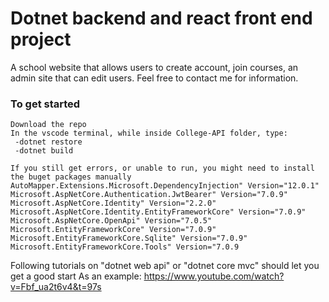 # Dotnet backend and react front end project

A school website that allows users to create account, join courses, an admin site that can edit users.
Feel free to contact me for information.

### To get started

    Download the repo
    In the vscode terminal, while inside College-API folder, type:
     -dotnet restore
     -dotnet build

    If you still get errors, or unable to run, you might need to install the buget packages manually
    AutoMapper.Extensions.Microsoft.DependencyInjection" Version="12.0.1"
    Microsoft.AspNetCore.Authentication.JwtBearer" Version="7.0.9"
    Microsoft.AspNetCore.Identity" Version="2.2.0"
    Microsoft.AspNetCore.Identity.EntityFrameworkCore" Version="7.0.9"
    Microsoft.AspNetCore.OpenApi" Version="7.0.5"
    Microsoft.EntityFrameworkCore" Version="7.0.9"
    Microsoft.EntityFrameworkCore.Sqlite" Version="7.0.9"
    Microsoft.EntityFrameworkCore.Tools" Version="7.0.9

Following tutorials on "dotnet web api" or "dotnet core mvc" should let you get a good start
As an example: https://www.youtube.com/watch?v=Fbf_ua2t6v4&t=97s

<!--
https://www.notion.so/07f326a24db34eec8f9f7bea2c7f22b4?v=6a8d9729ff0a46a48758fbc489275087&p=d171fd63d9bd4e10b7bf631023d0f7f0&pm=s









//-----------------PROJECT MVC, Razor, React--------------------------------------------------------

vid 11
[20220505_130015 30:00]
//We are building a MVC model and not Razor pages, so we deleted the css file, js file and erase everything except the @RenderBody() in the sharedLayout page.
	06:06 adding fonts to the library (Poppins and Roboto are simple)
//We have a controller(Vehicles), in it a method called index(). We create a View-file that will run the Index() method
	"So that file will be called Index.cshtml". 23:00. "We create a new Razor page file but delete the razorpage code and controller extention"
			"-since we are using a MVC project." With CS-code, we don't have any handholding so we have to create all the files ourselves.
//with @ _Layout.cshtml (the main page) we can add the different tabs in the page [32:00]
	"short hand for createing elements" ul>li>a "will create unordered list, a list and inside a link"
//HttpClient(); [35:00] Using Tag helper in the cshtml file to conntect to the controller.
	asp-controller="Vehicles" asp-action="Index"

Connecting to the API 40:00
	///We add our Get-method [41:19]
	[51:38]using var http = new HttpClient(); var response = await http.GetAsync(url);
	///url is "https://localhost:####/api/v1/vehicles/list
	///Talk about Garbage collector
//We run into an error when we try Debugger
	We solve it by running the api and the mvcApp in different VS-code. Due to mapstructure mechanics,
	the debugger runs everything at once. 58:00
	"You can run the debugger .NET Core Attach but you need to type something to make it work, its an extension maybe?" 1:26:00
1:20:00 Back from break. HTTPS development certificate
	If you don't have this, you can run the Terminal as Admin and type
	-dotnet dev-certs https --trust
//Second debugger run 1:30:00
//Creating a View Model 1:31:00 to take in the data thats coming in.
	The data thats coming in is screwed and since it doesn't match our viewModel properties, we need to fix it. 1:37:30
"Model folder in MvcApp is for classes which has methods that talks to the REST api"1:45:00
		Is that affärs logik, in the presentation picture?
///Instead of using in Courses Controller
	var options = new JsonSerializerOptions
      {
        PropertyNameCaseInsensitive = true
      };
	///You can use in the CoursesViewModel.cs, but it will clutter the file. 1:48:300
    [JsonPropertyName("CoursesId")]

//Moving the logic above to the right place, which is the Model folder. 1:52:00
//creating baseUrl in appsettings.Development.json so it can be reused. 1:55:00
	_baseUrl = $"{_config.GetValue<string>("baseUrl")}/course";

//Using Repository Pattern by creating a CourseFunctionsModel file under Model folder, and having the functions
that has to do with talking to the API in there. 2:00:00 around here

			//Theory.
				///Michael is showing 2:30:000 how you can send ViewData from the Controller [ ] This could be worth experimenting
			In controller: ViewBag.Message = "Passa på at köpa...";  In View file: <div>Dagens meddelande är: @ViewBag.Message</div>
			2:35:00///In Program.cs you adjust how the routing is done.
				app.MapControllerRoute(
					name: "default",
					pattern: "{controller=Home}/{action=Index}/{id?}");

					/// You can use HTTP tag above the methods or Class file where you change the name of the default route.
					[Route("[controller]")] above the class CourseController, can be changed.
					"If you dont have any Http tag above a method, by default it's [HttpGet]"
			Razor notes @ symbol can be used in different ways. 2:45:00

2:58:00	//We are adding a £ tag in the View file to tell where the data is coming from
	@model IEnumerable<MvcApp.ViewModels.CourseViewModel>
	///We fill in the view file with @ tag helpers to bring in the data. I don't fully follow here. [ ]
//We need to have HTTP tags above the methods to diffrentiate them. ??? asp-action="Details" didn't help...
		<a asp-controller="Courses" asp-action="Details">@course.Title</a>
		///asp-controller="Courses" means it will look at CoursesController. ///You don't need to type COntroller.
		///asp-action will search for the method name, BUT why didn't it work?

3:12:00 //BAD practice. You must send in the return View("what the method name is", object)

vid 12
[20220510_090125]
05:30 ish, in app.development.json, we can change the port number where the project starts.
29:00	To be able to run the debugger with both projects in the main folder, you need to remove .vscode folder everywhere
except the main project folder.
In the launch.json folder. We are changing "program": "${workspaceFolder}/WCC-API/bin/Debug/net6.0/WCC-API.dll", to
											"program": "${workspaceFolder}/Clients/MvcApp/bin/Debug/net6.0/MvcApp.dll",
									In "env": we'll add another line, so it looks like this
									"env": {"ASPNETCORE_ENVIRONMENT": "Development",
											"ASPNETCORE_URLS": "https://localhost:5000"}
	We also add another element for API project, where there is two difference.
	  "program": "${workspaceFolder}/WCC-API/bin/Debug/net6.0/WCC-API.dll", and
	  "ASPNETCORE_URLS": "https://localhost:5001"							Look at 35:30

In the task.json folder. We are changing         "${workspaceFolder}/WCC-API/WCC-API.csproj", to "${workspaceFolder}",
													So removing the path and leaving the root folder.

-------------"This way you can run different projects together in the debug mode"--------------
A bit confusing, but we are changing the element with API to 5001 and changing the development.json in the MVC-APP to 5001...

50:12 To know which port number you need to have in MVCapp, run the API project with dotnet watch run, and use that port
56:00	If you want to add in data automatically, you can follow here.
	///After filling in the code 1:06:00
	"dotnet ef database drop --force" and "dotnet ef database update"
//----------------------HTML and CSS----------------------// 1:36:00
1:49:00 creating nav bar. //obs! navbar needs to be id="navbar" and not class...1:52:10
2:10:00	We used fonts from Font-Awesome ///step 1 Choose a logo https://fontawesome.com/search?s=solid%2Cbrands
	///step 2.https://cdnjs.com/libraries Search for Font-awesome
2:43:00	//Building the Course list page, trying to add img to the list.
2:58:00 //Fixing gallery-wrapper. with display: grid; grid-template-columns: repeat(4, 1fr);

vid 13
20220510_130556 Continuing css----------------------------------------------
	17:30	aspect ratio calculator. working with img is hard in webapplication. //Tip: Get pictures that are 2000-5000 px big.
    23:00 WHich picture format to use? If its a foto: jpg, a drawn thingy: png, Else svg?
		33:00 never re-use id on the same page twice id="navbar"
35:00 Using javascript to have a pop up effect when you click on a container
	 &nbsp; non breaking space?`45:25
1:26:00 still building the pop up effect on items. 1:31:30 Explanation. Error with JS, needed to remove a line below at line 31.
1:49:00 Css for the pop up effect
		2:34:10 creating a button
	3:00:00 Moving css code to another file, and using @RenderSection("styles", false) in the @ _Layout.cshtml
		"similarly for scripts"

vid 14
20220511_100737 --------------------------------
We are creating the Details page. 18:00	You need [HttpGet("Details/{id}")] above the method.
"TIP Before building the method or JavaScript, try testing if you can reach the site!!!"
27:20 slice(0, -1) javaScript method where you take a string and choose which part you want to keep and which to remove.
			0 means starting from 0 index, and -1 is removing the last index.
45:00	Working on Details method.


	//Fast forwarding
[1:38:30] Needing Json serializer settings so program can read incoming data
[1:55:00] We create a model class VehicleServiceModel where we put in the hosting link and Json serializer through constructor so we can call it in the methods.
[2:23:50] PRESENTATION on MVc model? The timestamp will show you what Action methods can return
[2:35:00] Setting up app.MapCOntrollerRoute in Program.cs to automatically route to a certain place?

[20220510_090125 27:33] How to set up the debugger MVC model and API from an external project?

[20220510_090125] Building the website by setting up the front page. and things explained above.

[20220510_130556] Lots of JS and css

[20220511_100737] Adding functions to the site. Like opening item, flexible resolution(mobile, pad, large screen)

[20220511_125700] search functions and more. AT [2:28:00] We start the JS app.!!

[20220512_090134] Starts by talking about the project, maybe continues with the jsAPp and Razor pages starts at [2:31:00]
 - js the definitive guide 7th edition
 learning javascript Ethan Brown, JAva script design patterns Addy Osmani

[20220517_090026]	Razor pages [1:56:00] Creating Add car function

[20220517_130531] [41:32] We are convinced that react is the shit. And it starts here



		//REACT
		///	-npx create-react-app .		"The dot . meanns make the project inside the folder called react-app? YES
		/// -npm install 		//You need to have node_modules in your project. BUT I DID. Couldn't get the website to launch without it
		///	NOT NEEDED UNLESS...-npm i -g npx 	"-g means to install the name npx" i means..
		///	-npm start
		///
		/// Had an issue with "npm" not working(windows) ERROR: global, local deprecated...https://github.com/npm/cli/issues/4980
			///solved it by following the link above.
// FInd jobs close to you and see what they need <<<<<<<<<<<<<<<<<<<<<<<<<<<<<<<


[20220517_130531]
1:26:00 installing react app in a client folder.
	>rm -rf nameOfTheFolder		//this deletes the folder
    >mkdir react-app
    >npx create-react-app .

[1:43 40]	Two extensions to help with code. Jest and Jasmine [1:52: 20] Extension neede ES7: ES7 React/Redux/GraphQL/React-Native snippets
	//Jasmine - Behavior-Driven JavaScript
// after deleting things, we are coding in src Folder, in index.js [1:55:00]
	//Babel - tranforms JS to "real" js? Turn JS to another format, like scriptJS
// We create a new file called App.jsx, there we are the html things,
	// where we export and then import into index.js in the same src Folder.
	// [2:11:00] SO you can import inside another file.

// Creating CSS [2:41:00]. //Making things dynamic, as in using properties
// from data?[2:51:00]  // [2:58:35] Placing in huge data and calling
	//it in VehicleList.jsx  // Short summary [3:11:50]
3:11:00 How components work. Is it better to use .map on a parent component instead of sending it down?
	A. We create a simple, empty component (<Vehicle_list />), in there there are tons of code and a head and body table that will show a list of vehicles. We'll have a simple component to display the repetetive vehicle list.
    //Since I don't care much for mastering programming with code, I should be able to maintain it for a job, its the entry to IT. What will I move to? Writing? managing people? Manager! A guy from Uppasala university named it as soon as he heard me explain what I like. Managers are quite dumb?
    https://github.com/MichaelGustavsson?tab=repositories

[20220518_091607 09:50] React Router
// ESLint. [17:00] Helps you with javascript coding. [21:00] Repetition
	///Font awesome is mentioned to bring fonts.
	//More explanation regarding how Javascript works [36:30]
		"You can use props instead of a specific {object?}" with curly bracers, you break down and choose specific object
// Adding a Component Folder [50:45]
// [45:37] How to DEBUG with the browser
1:15:00 creating the navbar
// [1:15:30] Moving the css files from Public folder to src Folder (change the script or code from index in Public to App.js in src Folder
1:21:00 right click the reload icon on the browser to empty cashe
// [1:23:30] adding edit and delete logo in the VehicleItem.jsx
// Händelse hantering. ie edit and delete logo, adding functions..
1:25:00 place the fontawesome in public>index.html //where the "root" id is.
// [1:48:00] USing an API!
	/// starting the API with -dotnet run
	///You might have to change the port. Go into Properties and launchSetting.json
1:33:00 cloning the react project from github.
Getting the api endpoints |Life cycle hook event
	/// change the port to something else. 7247 and 5246?  <- This is how we let the react get data from mvc backend project
// [1:51:00] Building function to bring the data //LOADING in the API data
	// we need a useEffect funtion to use the incoming url BUT YOU will get an error
2:01:00] We add the JS port to the .net API by adding it in the Program.cs
builder.Services.AddCors(options => {
	options.AddPolicy("WestcoastCors", policy => {
		policy.AllowAnyHeader(); policy.AllowAnyMethod();
		policy.WithOrigins("http://127.0.0.1:5500", "http://127.0.0.1:3002")
	})
})
// Changing the link from hardcoding it to moving it to a proper place
[2:08:30]"Placing it in .env" inside the root folder.  with REACT_APP_BASEURL

		const url = `${process.env.REACT_APP_BASEURL}/vehicles/list`;
		const reponse = await fetch(url);
				//Dont forget to restart your React app
// the useEffect() DANGER. [2:27:20]
	///Don't fully understand how the flow of this works. But he explains during the end of the video a few times.
		"needs two function, the second function does a update-method."
		///If you see just square breackets, it means it's expecting an array
2:24:00 using useState


[20220518_130639] [06:21] installing router with -npm install react-router-dom	//document object model.
	///this is to be able to navigate to a new page. [21:30] importing it in App.jx
//[28:30] coding in Home.jsx -it's the homepage.  Introducing <> JSX fragment or React.Fragment.	Note. return ()  you need brackets if you are using more than one element.
//In App.js, we are including different pages with Router, routes and route [38:16]
35:00 creating different paths or links. with <Routes>
37:40 Lär dig react ORDENTLIGT -Michael Gustavsson
[41:00]Creating Navbar(){}	//theres a wrong way to do it (without using import { NavLink }
	///With this we place two pages. A Start sida and lager fordon, which shows list of cars.
//CReating AddVehicle(){} [1:23:00]. With the form tags filled in AddVehicle.jsx, we include the route -link to the new page in App.jsx
	///and add the button in the navbar to the new page.
	<NavLink to='/add'>Lägg till</NavLink>
//Data bindning	[1:33:0 ] First we build for "Registreringsnummer". Now we build the remaining [1:47:30]

	<input value={regNo} type='text' id='regNo' name='regNo' />	//we want to get a input value={regNo} and we want to bind it.
	<input onChange={onHandleRegNoTextChanged} value={regNo} type='text' id='regNo' name='regNo' />	//onChange={onHandleRegNoTextChanged} -this tracks what's being changed in the textbox??

	//[1:33:30] we need to import useState and define addVehcile function
	import { useState } from 'react';

	function AddVehicle() {
		const [regNo, setRegNo] = useState('');		//this makes regNo be accpeted at the value={regNo}

		let vehicle = {			//we are creating a vehicle object
			regNo: regNo		//since both have the same name, you can simply have it as regNo.
		}

		const onHandleRegNoTextChanged = (e) => {
			console.log("Text är ändrar")
			console.log(e.target.value); ///the console.log just displays it for us to see in the debugeer
			setRegNo(e.target.value);	//this records what you type in the form.
		}

		const handleSaveVehicle = (e) => {
			e.preventDefault();		//what does this do????

			console.log(vehicle);
		}

		return (
		<>
		<label htmlFor=''>Registreringsnummer</label>
		<input
		onChange = {onHandleRegNoTextChanged}
		value={regNo}
		type='text'
		id='regNo'
		name='regNo'
		/>
		);
	}
//Adding the rest of the properties [1:50:27]
//Adding an img DEFAULT item to function AddVehicle().. [2:00:00]
// saveVehicle(vehicle) => { }		//to database [2:03:26] [2:05:20] there is code below
	//we returned empty console.log(await response.json()); which gave an error.
	"Find out why after the break!"[2:15:00]
Quick explanation on how the methods are connected. saveVehicle and the above. [2:19:30]
//Edit vehicles 2:31:43		process{a) create a EditVehicle.jsx file. You'll have funtions there and then export it.
									b) in App.jsx, you'll import it and add the <Route path='/edit/:id' element={<EditVehicle />} />}
// 2:35:00 import { useNavigate } from 'react-router-dom'; //we use this to navigate "kod mässigt?"
		//2:55:00	making the Put fucntion and the save function
//Adding extra steps to hide or veiw data [3:10:00] Adding an ResponseVeiwModel in Vehicles-API,
	//creating JsonSerializer in [HttpGet("list")] method
//Documentation for swagger 2:20:00? [ProducesResponseType(StatusCodes.Status200OK)]
//<PropertyGroup> settings 2:33:00
//2:53:00 Om Async await. tre olika sätt att kommunicera.
//MicroServices 3:04:00. Kuberneties is a deligating service/program that does the smart architect for you
//Talking to external API 3:27:00
	.
	.
	.
	.
	.

///////////////////////////JS EXAMPLE///////[40:43]

//Using functions
function VehicleList() {
	const vehiclesRegNo = [
	{regNo: '66'}, {regNo: '61'}, {regNo: '32'},	//is this an array of string? or objects?
	];
	return(
		<table>...</table>
	);
}

//We are assinging the data (regNo) to a new const newList
const newList = vehiclesRegNo.map((objectsOrX) => {
	return objectsOrX;	//newList will become an array of objects if you return the whole thing. It's dynamic
});						// if you return objectsOrX.RegNo then it will become a list of string.

//Example 2	Here we instantiate a new type with a property vehicleItemProperty to hold all the things inside vehiclesRegNo.
{vehiclesRegNo.map( (propName) => (
	<VehicleItem vehicleItemProperty={propName} Key={propName.regNo}/>
	)
)}
vehiclesRegNo.map // vehicles has a lot of car objects. vehiclesRegNo is
			 // an array of objects. map is an advanced for loop
			 // that loops through the entire list.
variableName 	//... accessing what's inside, so it's a property

VehicleItem vehicleItemProperty	// here we create a new instance of VehicleItem.
					// "egenskapen" is what he calls VehicleItemProperty.
					// is vehicleItemProperty the name? No, It's a Dynamic property.
					// Which we can use as argument else where.

//Example 3 A function that recieves VehicleItemProperty [40:43]
function VehicleItem({ vehicleItemProperty }) {
	return(
	<tr>
	<td>{vehicleItemProperty.regNo}</td>
	</tr>
);?}
//OR we can use props to access everything without knowing what's in it.
function VehicleItem(props) {	// props can be used to get EVERYTHING in VehicleItem.
	console.log(props);			// Or we can use function VehicleItem(vehicleItemProperty)
}
////////////////[1:46:00] How to use a function that creates an action on click in a page777777777777
const onEditClickHandler = () => {
	console.log(`ska uppdatera bilen ${vehicle.regNo}`)	//'' and ´´ is different or `` shift click
};
	//and you place the other part on a html element
<span onClick={onEditClickHandler}>	//if you place {onEditClickHandler()} the bracket () means do it all the time.

////////////////////////////////////////////////////////////////
//Loading a list of vehicles through Get method [http {"list"}] [2:04:00]
const loadVehicle = async () => {
	const url = `${process.env.REACT_APP_BASEURL}/vehicles/list`; //we are using back ticks ``
	const response = await fetch(url);

	if(!response.ok){
		console.log('Hittade inga bilar, eller så gick något fel');
	}
	setVehicles(await response.json());
}
/////////////////// Sending vehicles to database///////////// [2:05:20]
const saveVehicle = async (vehicle) => {		//the above function didn't have anything inside the ()
	const url = `${process.env.REACT_APP_BASEURL}/vehicles`; //changing the link
	const response = await fetch(url, {
		method: 'POST',
		headers: {
			'Content-Type':'application/json',
		},
		body: JSON.stringify(vehicle),
	});
	console.log(response);

	if(!response.status >= 200 && response.status <= 299){
	console.log('Bilen är sparad');
	console.log(await response.json());
	} else {
		console.log('Det gick fel någonstans');
		console.log(await response.json());
	}
};		//you do use semi colon here...

 ------------------------------------THE END---------------------------------------------------------
  ------------------------------------THE END---------------------------------------------------------
   ------------------------------------THE END---------------------------------------------------------
    ------------------------------------THE END---------------------------------------------------------























vid 10
20220505_090110 MVC PROJECT
"Links"
app.diagrams.net 	For building diagrams. //under software, you will find database diagrams
namecheap.com 		"Domain names, "
netify.com - where you can host your website (react or html/css)

[ 1:21:30]	Theory starts on WEB
		Utvecklingsverktyg -1:22:10
		Hosting - 1:28:19	Exekveringsmodeller??(client or serverside)
		MVC design mönster 2:00:00

"mest vanligaste design mönster idag?" 	In ASP,pure JS = it's MVC.  React/Single page app = MVVM

//MVC asp code starts at [2:19:30??]
-dotnet new mvc -n MvcApp

-dotnet sln add Clients/MvcApp/		"Connecting the project with the MVC. OBS be on the parent folder"
//Client is a new folder that you can create with -mkdir Foldername
	"för att bli en duktig utvecklar måste man förstå, inte som de googlande utvecklare"
//Deletes folders and content from js and css [2:49:00]. At [2:59] he adds the Html: 5 semantic? in the _Layout.cshtml
	@RenderBody()

Vid 9
20220505_090110 	There was discussion on [authenication] tag not working.
		discussion on what framework is good
	04:00 He mentions working with cookies is easier. I NEED A TUTOR, How do they learn all this
	40:00 we are git-cloning ITHS-STHLM-Westcoast-Cars-Starter

	43:00 Display of whats in the Auth controller from the project!!
	48:30 < ls -al // shows all the files in the folder
			< rm -rf .git 	//removes the git file. After this he creats a new git
							< git init, git add ., git commit -m "init"
			Disscussion on droping the database when creating new coloumn. You don't need to. Just set it to null when it's deleted.
			Unless when we added manufacturers.
	51:40 app.diagrams.net
	1:21:00	Presentation. WHat are the tools, hosting sites, where there api's end up?
			cheap hosting namecheap.com, app.netify.com?
	2:17:00 starting the web?
	2:20:00 dotnet new mvc -n... starts creating the project
	2:22:25 starts coding. Installs: > sln add. Clients/MvcApp/  ...// adding a mvcapp?

Vid 8
20220504 13...
		05:00 UsermManager<IdentityUser> is needed
		//Constructor will look like this
		public AuthController(IConfiguration config, UserManager<IdentityUser> userManager, SignInManager<IdentityUser> signInManager)
        {
            _signInManager = signInManager;
            _userManager = userManager;
            _config = config;
        }
		00:09:30 creating a Post method [HttpPost("register")] to register a new user...
        23:00 checking user password
		34:00 Refactoring CreateJwtToken
		39:00 registering a user acction that can login.
		1:22:00 added claim IsAdmin in RegisterUserViewModel
		1:25:00 user, new claim("Admin", "true"));
		2:30:00 Use Roles
			add RoleManager<IdentityRole> in AuthController as dependency injection


 Vid 7
20220504_morning 12:00 If your getting Michaels project from github, do a >>dotnet restore .Due to bin and obj being ignored by his github, which you need.

		25:00 var claims = new List<Claim>{
					new Claim(ClaimTypes.Name, userName),
					new Claim("XYZ", "Value")
				};
		41:18 how to protect your endpoints with[Authorize]
		46:00 How to set up shortcut on URL in postman (New Environment)
		51:00 Pipeline, fixing middlewear
		59:00 adding "app.UseAuthentication();" in program.cs
		1:25:00 configure authentication in pogram.cs
			//Authentication configuration
			builder.Services.AddAuthentication(options =>
			{
				//defaultAuthenticationScheme and DefaultChallengeScheme
				options.DefaultAuthenticateScheme = JwtBearerDefaults.AuthenticationScheme;
				options.DefaultChallengeScheme = JwtBearerDefaults.AuthenticationScheme;
			}).AddJwtBearer(options =>
			{
				options.TokenValidationParameters = new TokenValidationParameters
				{
					ValidateIssuerSigningKey = true,
					IssuerSigningKey = new SymmetricSecurityKey(
						Encoding.ASCII.GetBytes("Kasdf kje+dsg ksajf 98u4tlxc vfcdsjfg498a lmöasdflkerp")
					),
					ValidateLifetime = true,
					ValidateAudience = false,
					ValidateIssuer = false,
					ClockSkew = TimeSpan.Zero
				};
			});

		1:39:00 Moving the key into appsettings
		1:44:00 pasting the auth token into the auth tab in Postman... You first need to run the login method to get the auth token, now you use it on other places where it is needed.
		1:47:00 [authorize(policy: "admin")] - to restrict who has asscess to the methods
        	You define these policies in program.cs
			//Configure and create policies
			builder.Services.AddAuthorization(options =>
			{
				options.AddPolicy("Admins", policy => policy.RequireClaim("Admin"));
			});
        2:00:00 new information on the token.
        2:16:00 when using auth token, use Bearer token (under Auth tab)in Postman
		2:20:00 downloading Nuget aspnetcore.identity, JwrBearer, FrameworkCore, Sqlite, Tools,
			Microsoft.AspNetCore.Identity by Microsoft
			Microsoft.AspNetCore.Identity.EntityFrameworkCore by Microsoft
			Microsoft.EntityFrameworkCore by Microsoft
			Microsoft.EntityFrameworkCore.Tools by Microsoft
			Microsoft.EntityFrameworkCore.Sqlite by Microsoft


        2:27:00 building the ApplicationContext (Db connection)
		2:34:00 configuring middleware for Identity	in program.cs

        2:45:00 settings for password, etc..

Vid 6
220503 13.. more . Around 2:30:0 we start with security. he creates a security demo, which I'm not sure if its connected to the project
		we start with building methods for the repo class.

		04:00 Question. In Category/Manu..Repo We have a SaveAllAsync(). code> return await _context.SaveChangesAsync() > 0;
		09:00 for controller to get in repo class with its own context manupilation, we need dependency injection.
		builder.Services.AddScoped<IManufacturerRepository, ManufacturerRepository>(); //for the sake of getting a class that is instantiated.
		17:00 fixing automapper for Manufacturer. There was a mistake.<!!>// hot reload doesn't work with program.cs or Automapper.
		HOW TO add relationally connected database
		26:00 creating AddVehicleAsync WITH manufacturer(connecting table) //manufacturers is the parent table.

			public async Task AddVehicleAsync(PostVehicleViewModel model){
				//we need the right manufacturer (name == model.Make)
				var make = _context.Manufacturers.Include(c => c.Vehicles).Where(c => c.Name!.ToLower() == model.Make!.ToLower())
				.SingleOrDefualtAsync();

				if (make is null)
					throw new Exception($"Tyvärr vi har inte teillverkaren {model.Make} i systemet.");

				"converting to vehicle from postvechleveiwModel"
				var vehcileToAdd = _mapper.Map<Vehicle>(model);

				"Now we are in the vehicle class/table"
				vehicleToAdd.Manufacturer = make; //make is the correct manufacturer.
				"adding the vehicle to the database. " // vehicle is the child. 		Should there already exists a manufacturer to be able to add a vehicle? A. YES
				await _context.Vehicles.AddAsync(vehicleToAdd);
			}
				So you need to do two things. Add .manufacturer to the vehicle and add the vehicle to the db
				Or three things. Find the right manufacturer, add the manufacturer to the vehicle, add the vehicle to the db.
										"This is not a connection table. it is 1:many"
				//NOTE: Manufacturer(parent) has Icollection<Vehicle> Vehicle {get; set;} = new List<User>();
				// 			User has	public int ManufacID{get;set;}, [ForeignKey("ManufacID")], public Manufac Manufac {get; set;} = new Manufac();

		40:00 Important to do saveall before the request leaves the endpoint.
		44:00 Business rules. Besiness demands certain mechanics.  ex: we don't allow products from this company. Then it's vital that developers knows this in and out.
		1:36:00 Changing the link (bymake/{make})] to ("{id}/vehicles") 1:43:00 and using [FromQuery] in the argument (1:39:50)
		1:54:00 Getting all vehicles belonging to a manufacturer.
			public async Task<List<ManufacturerWithVehiclesViewModel>> ListManufacturersVehicles(){
				return await _context.Manufacturers.Include(c => c.Vehicles)
				.Select(m => new ManufacturerWithVehiclesViewModel
					{
						Manufactror = m.Id,
						Name = m.Name,
						Vehicles = m.Vehicles.Select(v => new VehicleViewModel{
							VehicleId = v.Id,
							RegNo = v.RegNo,
							...
							...
						}).ToList()
					}).ToListAsync();
			}
			//
		2:00:00 Till now we've made a method that calls all the cars listed in the manufacturer table. //Q. is this similar to getting students in a course? Everyone that's bought the course?
        A. Course is not a parent to user. A user can exist without being assigned to the course.
			//What to use singleOrDefault, SingleAsync? SingleOrdefault, if you find a null exception, it doesn't crash OR You need to do null check in the controller. 2:13:00

		2:00:00 POSTMAN tip. How to change the url to a set thing so you don't need to type it multiple times...
        How to get edit a object which is inside another opbject. 2:01:50 //I should find Michaels project on github.
        2:05:50 ListallManufacturersAsync() method

		2:30:00 Presentation on security
		2:45:0 creating a new project > dotnet new webapi -n Step01
		3:0:00 working on a method that accepts a username and pasword. Installing a Nuget for it. System.IdentityModel.Tokens.Jwt by Mic
		and Microsoft.AspNetCore.Authentication.JwtBearer by Microsoft 3:00:00

		3:18:00 jwt.io //to control that your token is valid/or working

Vid 5
220503 more database and other interface stuff..
		05:00 Five step demo by MichealGustavsson on Security..??? Claims Roles
		26:26 Building [HttpPost()] method. Using repo pattern
			We are not returning anything for a post method, so we are adjusting the function name.

		27:00 HATEOS //a standard way to confirm that your actions have been successful. and here is the object you created in the head...
		//	Your GET/POST methods, you don't want to return back an object everytime. Like for post method.
						// There you can use HATEOS
		31:00 Using [Required]
			in data model class, So incoming create object requests doesn't have ex null in CourseNumber...
				if(!ModelState.isValid)... //in case of model number. this can be done in front end.
				if (!ModelState.IsValid) return StatusCode(500, "Invalid model. Model must have Course number");
			or
				[Required(ErrorMessage = "Registreringsnummer är obligatoriskt")]

		35:28 A cooler way to catch error would be to set it in the required annotation. [Required(ErrorMessage = "Registreringsnummer is required)]
		41:00 UpdateCourse PUT method.
				From repo class Michael chooses to use throw exception. 50:00 !!!Since we used try/catch in repo, we can use it again in the controller since we will recieve a exception if it fails!!
		56:20 Changing void to Task in "public async Task DeleteVehicle(int id)" ??? why
		1:20:00  -dotnet --info
		// Läsbarhet är A och O. You can forget things over a weekend due to piled up work
		// Gör koden så enkelt som möjligt. Det ska underhållas av någon som inte är själv.
		1:25:00 building a Patch method
		1:36:00 don't return (in catch (Exception ex)) return StatusCode(500, ex). !!Dont return ex. Instead ex.Message...?
		2:00:00 //Nice to have a method that returns a list
			public async Task<List<VehicleViewModel>> GetVehicleByMakeAsync(string make){
				return await _context.Vehicles
					.Where(c => c.Make!.ToLower() = make.ToLower())
					.ProjectTo<VehicleViewModel>(_mapper.ConfigurationProvider)
					.ToListAsync();
			}
		2:03:00 Fixing the database structure.  To remove repetitive.

			STARTING A NEW CONTROLLER
		2:09:00 Adding a new controller for the manufacturer table. Creating Get methods

		2:13:00 he asks: How to go about to create 1:many conenction in entity framework
				with public ICollection<Course> Courses {get; set;} = newList<Course>();
		2:17:00 how to add ForeignKey. GOt an error due to using System.ComponentModel.DataAnnotations.Schema; was missing so the build didn't run.
			NOTE on Vehicles; public Manufacturer Manufacturer {get; set;} = new Manufacturer();	//ie single
				on Manufactuere; public ICollection<Vehicle> Vehicles {get;set;} = new List<Vehicle>(); //ICollection list!

		2:29:00	-dotnet ef migrations add "added make and vehcile relationship" -o "Data/Migrations"
		2:34:30 -dotnet ef database drop --force // droping the table due to complication in adjusting connetion tables
				-dotnet ef database update //updates the migration files. //sometimes this won't work

		"There was a discussion on tables depending on eachother. Here We made manufacturers. coupled with Vehicles."
			"You can't delete a item in the manufacturing table, if a vehicle is connected to it." "Man kan inte ha föräldarlösa barn."
			2:39:20//On delete: ReferentialAction. Cascade.. which means it will delete everything connected to the...
			You can change it to SetNull or NoAction or Restrict
		2:54:00	Michael Gustavsson is creating controller, Repo with Interface for Manufacturing table.


VID 4
220428 130301 13	githug tutorial by rasmus?
		2:00 //If you're adding strings together. Use Concat or StringBuilder
        	VehicleName = string.Concat(Vehicle.Name, " ", vehicle.Model),
        VSCODE shortcut mark similar variables Ctrl + D while staying on a variable.
		20:00Presentation on Repository Pattern
		39:00? Creating Interface
		<VScode Tip> Shift + alt + down/up arrow will duplicate the line

			public interface ICourseRepository
			{
				public Task<List<Course>> ListAllCoursesAsync();
				public Task<Course> GetCourseAsync(int id);
				public Task<Course> GetCourseAsync(string name);
				public Task AddCourseAsync(Course course);
				public void DeleteCourse(int id);
				public void UpdateCourse(int id);
				public Task<bool> SaveAllAsync();
			}
		41:28 Delete and update methods doesn't use Task so use void		//How the hell do I learn all these things the right way?
		45:40 <Tip> "the method name should have Async in the end, so coders know that the body should have wait/async"

		47:20 A. Creating a repositories folder and implementing the interface here with CourseRepository.cs
			51:44 B. bring in the db context through the constructor
		"Don't forget to include async word in the methods"   !imp To use Async method, you need library; EntityFrameworkCore
		54:00 We are updating the controller file CourseController.cs to use the ICourseRepository, instead of directly contacting the Db context class.

		//Dependency injection for our own classes and interfaces...
		0:56:00 Changing something in program.cs!??? We need a instance of something, so we need to tell the framework this
		We are making a choice of how the users recieve the api
			builder.Services.AddScope/ or AddSingleton/ or AddTransient? "beror på hur instansering ska ske för varje request"
			Singleton - the first request will get the data? But if there are more requests, you will recieve the same(first request) since its in the memory.
						"En instans delas av fler"
			Transient - will create a unique/new instans to each request
			Scoped -	You get a new instance for every new request WHEN IN DOUBT, use scoped. 1:06:00
				//Dependency injection for our own classes and interfaces...
										<Interface, konkret klass som implementerar föregånde interface>...
				builder.Services.AddScoped<ICourseRepository, CourseRepository>();

		//example for adding a list of courses to a new object
		[HttpGet()]
        public async Task<ActionResult<List<CourseViewModel>>> ListAllCourses()
        {
            var response = await _courseRepo.ListAllCoursesAsync();
            //should I translate it to viewmodel here or in the repo?
            var courseList = new List<CourseViewModel>();

            foreach (var course in response)
            {
                courseList.Add(new CourseViewModel
                {
                    Name = course.Name,
                    TeacherCourses = course.TeacherCourses
                });
            }
            return Ok(response);
        }

		1:39:00 building CourseRepository GetCourse by ID. FindAsync is not suitable due to null referense warning. so we are using SingleOrDefault...
			return await _context.Courses.FindAsync(id ?? null); //this is a way to remove the warning.
			instead we use this return await _context.Courses.SingleOrDefaultAsync(c => c.Id == id); //and also add ? like mentioned below
			1:40:00 adding  ? in the return argument public <Task<Course?> GetCourseAsync(int id);
		1:46:00 Adding CourseViewModel abstraction to the repository class. So from context/controller we moved getting response from database to repository class.
			Now we are moving or adding the viewmodel to the repository class. Null checks stays in the context/controller class
		1:47:30 We are using .Where method to find the correct data and create a new instanse to save all the information on it.
			return await _context.Courses.Where(c => c.Id == id)
			.Select(course => new CourseViewModel{
				this = that...
			})
			BUT there is an error //IQueryable<CourseViewModel>' does not contain a definition for 'GetAwaiter' and no accessible extension method 'GetAwaiter'
			in the end you need a }).SingleOrDefaultAsync();
		"THis is what they did before autoMapper..."
		RECAP. IF you want to find the data BUT change it do a different model type, you can use "Where"
		1:53:00 [ApiController] this decorator helps with controlling that the incoming data is not null..
			Regarding try catch controlls in the controller. "Att slänga är en bad practice..." 1:54:30
			"every time you throw, you create an object in the heap/stack. so its better to catch the errors higher up in the program rather than having try/catch everywhere.."
		2:05:00 Deletevehicle repo refactoring and SaveAllAsync NOTE! he doesn't use async in the repo
        2:07:00 return type bool for the method SaveAllAsync. So  Micheal added, > 0 "Q. what does this do?"
			return await _context.SaveChangesAsync() > 0;
		<Tip>.Remove doesnt have async/await //Add method didnt have async before. It showed upfrom a recent update... WHICH MEANS // I need to learn how to follow the updates.

        2:13:00 AutoMapper
			AutoMapper.Extensions.Microsoft.DependencyInjection by Jimmy Bogard
				Create a folder called Helpers, Create class AutoMapperProfiles and inherit : Profile, add using AutoMapper.
				// Map från -> till
					CreateMap<PostCourseViewModel, Course>();
					CreateMap<Course, CourseViewModel>();
		2:21:00 Creating setting for a new dependency injection for automapper.
        builder.Services.AddAutoMapper(typeof(AutoMapperProfiles).Assembly);

		<Error> Creating a default class for made a protected security instead of public..
			"System.MissingMethodException: No parameterless constructor defined for type 'College_API.Helpers.AutoMapperProfiles'"
			Not i got another error //System.ArgumentException: GenericArguments[0], 'System.Single', on 'T MaxInteger[T](System.Collections.Generic.IEnumerable`1[T])' violates the constraint of type 'T'
<Tip> Ctrl+P can let you search for files in your project. VsCode tip.
		UPDATING THE PACKAGES TO RECENT VERSION MADE THIGNS WORK!!!
		2:28:00					//from -> till (PostVehiceViewModel course), so course is PostVehicle view model
			var courseToAdd = _mapper.Map<Course>(course);	//here we are taking Course(from db) to PostcourseViewModel.
		[HttpGet()]
        //api/v1/course
        public async Task<ActionResult<List<CourseViewModel>>> ListGetCourse()//How do I make changes everywhere? VSCODE command...
        {
            var response = await _courseRepo.ListAllCourseAsync();
            var courseList = _mapper.Map<List<CourseViewModel>>(response);	//<---here. Q. this is confusing. Teacher, Michael has written from CourseViewModel -> till response... But we are getting
			// the entire list through response, and we are converting it to ViewModel... So it should be the other way around...
            return Ok(courseList);											// A. On 2:49:50 he says till and from. So I'm ccorrect.
        }
		2:37:40 "Configuring Automapper"
		CreateMap<User, UserViewModel>()
            .ForMember(dest => dest.UserId, options => options.MapFrom(src => src.Id))
            .ForMember(dest => dest.UserName, options => options.MapFrom(src => string.Concat(src.FirstName, " ", src.LastName)));

		2:46:45 Continuing with Repository pattern. We are moving the automapper to the repository class.
		2:50:00 we used .ProjectTO (needed a using statement), and _mapper.ConfigurationProvider)
			public async Task<CourseViewModel?> GetCourseByIdAsync(int id)
			{
				return await _context.Courses.Where(c => c.Id == id)
				.ProjectTo<CourseViewModel>(_mapper.ConfigurationProvider).SingleOrDefaultAsync();
			}
		Robins github https://github.com/robinskoogh

 VID 3
 220428 09 adding more methods, checking with swagger
		//Importance of knowing clean code
		1:40: Creating a Put method. And Discussion on "change tracking"
		<Tip> Använd patch om det är delvis uppdatering. Put för uppdatering av hela objekt.
		00:14:00 Creating GetBy("{property}")
		"SignleOrDefaultAsync" or "FirstOrDefault", what's the difference?
			single when there is only one(but if there's more, you will get all them).
			First finds the first one.
			var response = await _context.Courses.SingleOrDefaultAsync( c => c.CourseNumber.ToLower() == courseNumber.ToLower());
		40:00 ViewModels. Your not suppose to be directly manupilating database objects.
			00:46:00 Debugging
		1:24:00 building a GetByID("{id}")
		1:31:00 TiP! //use FindAsync or anything with find if you are searching for a primary key.
					//for anythingelse use Where or singleordefault FirstOrDefault

					//When to use put(WHOLE object) and patch(partical update)
					//when to use singleOrDefault or FirstOrDefault? If you use singleOrDefault and find more than one identical item in the database, then it'll crash...
		1:45:00 PUT method. before this, we complete delete method, before that, get by id...
		2:18:00 //to hide the null warning in your code, use !
				FirstOrDefaultAsync(c => c.CourseName!.ToLower() == courseName.ToLower());

				GIT HELP
				-git stash /*stores away changes*/ -git stash pop, //pops back the changes if your in another branch
				-git rest --hard //resets the branch to a previous commit
		2:22:00 "Microsoft.AspNetCore.Routing.Matching.AmbiguousMatchException: The request matched multiple endpoints. Matches: "
				"College_API.Controllers.CoursesController.GetCourseByName (College-API)"
				//get by regNo, or a string, you get an error. [HttpGet("{courseName}")]
				To solve it, you need to expand the httpGet link. [HttpGet("byCourseName/{courseName}")]
		2:39:00 Creating ViewModels

        I couldn't use dotnet ef migration command on Linux, I needed it installed.
        >>dotnet tool install --global dotnet-ef

        -an example of how to make a new object and passing the values to it from incoming object

        public async Task<ActionResult<PostCourseViewModel>> AddCourse(PostCourseViewModel course){
        	var CourseToAdd = new Course
              {
                  Name = course.Name
              };
            await _context.Courses.AddAsync(CourseToAdd);
            await _context.SaveChangesAsync();
            return StatusCode(201, course);

        https://github.com/kingli6/API-MVC-Lecture/blob/main/Vehicles-API/Controllers/VehiclesController.cs

 VID 2
220427 1259 we create api endpoints and controller
	15:00 talk on how you can disable and enable null warning. In csproj file. <propertyGroup><Nullable>you can disasble it</Nullable>
		Tip // to avoid null warnings, you can set it to = Empty or =""
	23:00 creating our new controller file.
	29:00 returning json! return Ok("{ 'message': 'det funcakr'}");
	32:00 -TIP //If you don't provide the appropriate method, it will take what it can find 32:00
	405 Method Not Allowed. If the methods are decorated with [HttpGet()] "{}"
		OK = 200, NotFound = 404, BadRequest = 400
	<<dotnet watch run>>
	1:00:00 for HttpPut, you return NoContent
	1:28:20 explanation of developer console.
	1:33:00 Installing NUGETS  ctrl + shift + p
		Microsoft.EntityFrameworkCore
		Microsoft.EntityFrameworkCore.Tools
		Microsoft.EntityFrameworkCore.Sqlite
	Tip models can also be called as entities.
	1:41:00 [Key] decorator, if you want to call it something else than Id
	CREATING DATABASE Connection?
	1:49:00	Adding Data folder and created a CourseContext.cs //The coupling between database and its memory
			A)VehicleContext : DbContext	//step 1
	1:52:00	B) public DbSet<Course> Courses => Set<Course>();  Explanation on why intializing this is needed
			"there was a null string warning. ? wasn't right of a object... = new () wasn't allowed to create abstract or interface type of DbSet"
			1:55:00"why you don't want to instantiate through a constructor is due to it being hard to do tests"
			"creating contructor to handle configuration connections "
	2:00:00	c) creating a contructor?
				public VehicleContext(DbContextOptions options) : base(options){}
	2:03:00 D) Setting dependency injection through program.cs
		"Skapar databas koppling. Letting the program know which classContext I'm using, "
		"Which database manager I'm using; Sqlite"
			builder.Services.AddDbContext<CollegeDataContext>(options => options.UseSqlite(""));
	2:08:00 E) Instead of hard coding the ConntectionString for Sqlite, we use appsetting.Dev..json file
			"ConnectionStrings": {
				"Sqlite": "Data Source=westcoastcollege.db"
			}
		E.1) Now we can complete the dependency injection in program.cs
			builder.Services.AddDbContext<CollegeDataContext>(options =>
				options.UseSqlite(builder.Configuration.GetConnectionString("Sqlite"))
			);
		//builder.Configuration. lets you get things from appsettings.dev... json file

	2:20:25 Creating migrations
		>> dotnet ef migrations add InitialCreate -o "Data/Migratons"  // The -o is needed to reassign where it is saved.
		"Ni ska alltid ALLTID ska titta på. Vad gör den förnåt!?"
			//if you get error saying that you might have misspelled, you are missing the tool due to changes. you need to download dotnet-ef seperatly
				>> dotnet tool install --global dotnet-ef>> or dotnet tool update --global dotnet-ef
	2:23:40	 >> dotnet ef database update>>
	2:29:00 right click .db file, choose open database. SQLITE Explorer should show up
				//table should be empty when you open Show Table on Courses

	2:34:00 Creating a constructor in CourseController.cs //to be able to save course to database?
		auto generating field through contsructor. to avoid this. keyword. Open settings, search private. Change field to _ 2:38:30
		Also uncheck this, when you search this in settings.
	2:43:00 Defining Get() method with async await Task<ActionResult<List<Course>>>
	2:49:00	Defining a Post() method. returning a Task<ActionResult<Course>>. Using await _context.Course.AddAsync(course);
		and saving all the changes with await _context.SaveChangesAsync();
	2:53:00 After re-running the dotnet. Swagger will show what to expect in it's body.
		2:54:00 Postman configuration. Add key in the Header. //we need to mention in the header that we are sending in application/json
				Content-Type	application/json
		3:02:00 A big NONO . you cant use your model objects in your CRUD method
				You shouldn't have too much code in your controller.

 VID 1
220427 Lots of theory and by the end of it, he starts creating a project..
>> dotnet new sln -n Westcoast-College
>> dotnet new webapi -n College-API, >>
>> dotnet sln add College-API	//stay where the sln file is located
	1:55:00 //connecting your project to the solution file. //I dont know much about this.
	2:07:00 // adding .vscode folder to VSCODE by oppening ctrl+shift+p and typing "generate assets for build and debug"
	-you can <<dotnet build>> and by moving to a folder where there is .proj file, you can run <<dotnet run>>

	Settings for the port is in launchSettings.json file, where you can change incase of port not available
			"applicationURL": "https://localhost:7227;http://localhost:5145",
	-How to exclude files in VS -open settings and type exclude
	2:25:00 git ignore file
	>ls -al //to see all files


^^^^^^^^^^START OF .NET Project Webb utveckling-20220427_090136-Meeting Recording^^^^^^^^





Därför är det också viktigt att ni är beredda att jobba med och hitta lösningar för bland annat följande områden:
Välja databaser och skapa en hållbar arkitektur
Sätta er in i och förbättra redan befintlig kod/lösningar
Screen scraping av webbsidor samt identifikation av data
Hämta data och bearbeta, samt lagra från olika API:er
Deploya lösningarna på DigitalOcean.com
Kunna växla fokus och jobba med olika uppdrag under LIAn (dock ej parallellt)
Kunna skapa lösningar både för front- och backend


YH mer -to help TH with 			60k students from yh
									åtagandeslut för... skolorna
ärande & Lia/utblidare/konsulter



Reminders
----------------
[ ] WHere the hell is this doc with the project info??

Making sense of Identity
-------------------------------
When you register, your sending in an email and pass.
	You save that with a new IdentityUser. 		///How do I connect that to Kunder? Kunder needs to have claims that sets them apart from eachother
	///Admin/student/Teacher. BUT How does it connect to the controller? Or
How to connect controller to login info? With a function...?




	/*
		Focus your energy
		gaurd your time
		train your mind
		train your body
		think for yourself
		curate your friends
		curate your environment
		keep your promises
		stay cheerful and constructive
		upgrade the world
	*/ -->
